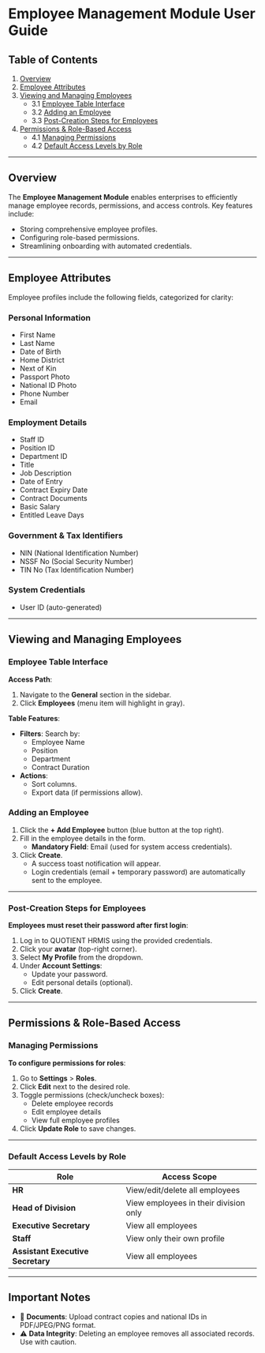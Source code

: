 # Employee Management Module User Guide  

## Table of Contents  
1. [Overview](#overview)  
2. [Employee Attributes](#employee-attributes)  
3. [Viewing and Managing Employees](#viewing-and-managing-employees)  
   - 3.1 [Employee Table Interface](#employee-table-interface)  
   - 3.2 [Adding an Employee](#adding-an-employee)  
   - 3.3 [Post-Creation Steps for Employees](#post-creation-steps-for-employees)  
4. [Permissions & Role-Based Access](#permissions--role-based-access)  
   - 4.1 [Managing Permissions](#managing-permissions)  
   - 4.2 [Default Access Levels by Role](#default-access-levels-by-role)  

---
<a name="overview"></a>
## Overview  
The **Employee Management Module** enables enterprises to efficiently manage employee records, permissions, and access controls. Key features include:  
- Storing comprehensive employee profiles.  
- Configuring role-based permissions.  
- Streamlining onboarding with automated credentials.  

---
<a name="employee-attributes"></a>
## Employee Attributes  
Employee profiles include the following fields, categorized for clarity:  

### **Personal Information**  
- First Name  
- Last Name  
- Date of Birth  
- Home District  
- Next of Kin  
- Passport Photo  
- National ID Photo  
- Phone Number  
- Email  

### **Employment Details**  
- Staff ID  
- Position ID  
- Department ID  
- Title  
- Job Description  
- Date of Entry  
- Contract Expiry Date  
- Contract Documents  
- Basic Salary  
- Entitled Leave Days  

### **Government & Tax Identifiers**  
- NIN (National Identification Number)  
- NSSF No (Social Security Number)  
- TIN No (Tax Identification Number)  

### **System Credentials**  
- User ID (auto-generated)  

---
<a name="viewing-and-managing-employees"></a>
## Viewing and Managing Employees  

### Employee Table Interface  
**Access Path**:  
1. Navigate to the **General** section in the sidebar.  
2. Click **Employees** (menu item will highlight in gray).  

**Table Features**:  
- **Filters**: Search by:  
  - Employee Name  
  - Position  
  - Department  
  - Contract Duration  
- **Actions**:  
  - Sort columns.  
  - Export data (if permissions allow).  

### Adding an Employee  
1. Click the **+ Add Employee** button (blue button at the top right).  
2. Fill in the employee details in the form.  
   - **Mandatory Field**: Email (used for system access credentials).  
3. Click **Create**.  
   - A success toast notification will appear.  
   - Login credentials (email + temporary password) are automatically sent to the employee.  

---

<a name="post-creation-steps-for-employees"></a>

### Post-Creation Steps for Employees  
**Employees must reset their password after first login**:  
1. Log in to QUOTIENT HRMIS using the provided credentials.  
2. Click your **avatar** (top-right corner).  
3. Select **My Profile** from the dropdown.  
4. Under **Account Settings**:  
   - Update your password.  
   - Edit personal details (optional).  
5. Click **Create**.  

---
<a name="permissions--role-based-access"></a>

## Permissions & Role-Based Access  

### Managing Permissions  
**To configure permissions for roles**:  
1. Go to **Settings** > **Roles**.  
2. Click **Edit** next to the desired role.  
3. Toggle permissions (check/uncheck boxes):  
   - Delete employee records  
   - Edit employee details  
   - View full employee profiles  
4. Click **Update Role** to save changes.  

---
<a name="default-access-levels-by-role"></a>

### Default Access Levels by Role  
| Role                          | Access Scope                                  |  
|-------------------------------|----------------------------------------------|  
| **HR**                        | View/edit/delete all employees                      |  
| **Head of Division**          | View employees in their division only        |  
| **Executive Secretary**       | View all employees                           |  
| **Staff**                     | View only their own profile                  |  
| **Assistant Executive Secretary** | View all employees                     |  

---

## Important Notes  
- 📁 **Documents**: Upload contract copies and national IDs in PDF/JPEG/PNG format.  
- ⚠️ **Data Integrity**: Deleting an employee removes all associated records. Use with caution.  
